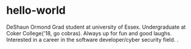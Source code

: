 # hello-world
DeShaun Ormond
Grad student at university of Essex. Undergraduate at Coker College('18, go cobras). 
Always up for fun and good laughs. Interested in a career in the software developer/cyber security field. . 
